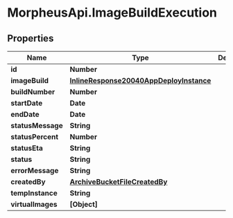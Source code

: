 # MorpheusApi.ImageBuildExecution

## Properties

Name | Type | Description | Notes
------------ | ------------- | ------------- | -------------
**id** | **Number** |  | [optional] 
**imageBuild** | [**InlineResponse20040AppDeployInstance**](InlineResponse20040AppDeployInstance.md) |  | [optional] 
**buildNumber** | **Number** |  | [optional] 
**startDate** | **Date** |  | [optional] 
**endDate** | **Date** |  | [optional] 
**statusMessage** | **String** |  | [optional] 
**statusPercent** | **Number** |  | [optional] 
**statusEta** | **String** |  | [optional] 
**status** | **String** |  | [optional] 
**errorMessage** | **String** |  | [optional] 
**createdBy** | [**ArchiveBucketFileCreatedBy**](ArchiveBucketFileCreatedBy.md) |  | [optional] 
**tempInstance** | **String** |  | [optional] 
**virtualImages** | **[Object]** |  | [optional] 



